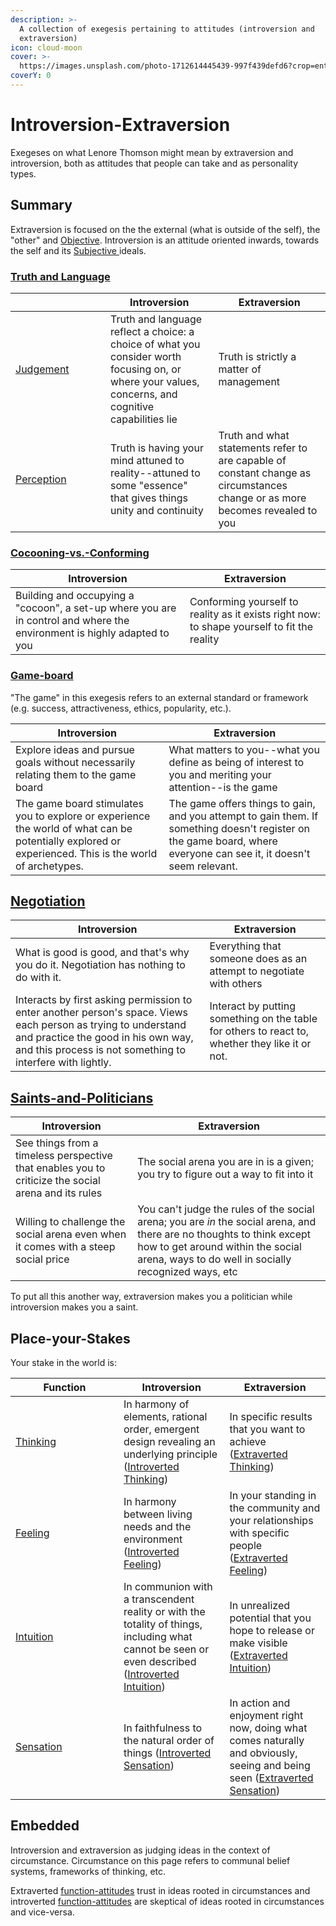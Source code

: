 ```yaml
---
description: >-
  A collection of exegesis pertaining to attitudes (introversion and
  extraversion)
icon: cloud-moon
cover: >-
  https://images.unsplash.com/photo-1712614445439-997f439defd6?crop=entropy&cs=srgb&fm=jpg&ixid=M3wxOTcwMjR8MHwxfHNlYXJjaHwxMHx8bmlnaHQlMjBkYXl8ZW58MHx8fHwxNzM4MTAyMzIwfDA&ixlib=rb-4.0.3&q=85
coverY: 0
---
```


# Introversion-Extraversion

Exegeses on what Lenore Thomson might mean by extraversion and introversion, both as attitudes that people can take and as personality types.

## Summary

Extraversion is focused on the the external (what is outside of the self), the "other" and [Objective](../../fundamentals/our-difficulties/terms-with-nonobvious-meanings/#objective-and-subjective). Introversion is an attitude oriented inwards, towards the self and its [Subjective ](../../fundamentals/our-difficulties/terms-with-nonobvious-meanings/#objective-and-subjective)ideals.&#x20;

### [Truth and Language](truth-and-language.md)

<table><thead><tr><th width="136"></th><th>Introversion</th><th>Extraversion</th></tr></thead><tbody><tr><td><a href="../../fundamentals/function-attitude/judgement/">Judgement</a></td><td>Truth and language reflect a choice: a choice of what you consider worth focusing on, or where your values, concerns, and cognitive capabilities lie</td><td>Truth is strictly a matter of management</td></tr><tr><td><a href="../../fundamentals/function-attitude/perception/">Perception</a></td><td>Truth is having your mind attuned to reality--attuned to some "essence" that gives things unity and continuity</td><td>Truth and what statements refer to are capable of constant change as circumstances change or as more becomes revealed to you</td></tr></tbody></table>

### [Cocooning-vs.-Conforming](cocooning-vs.-conforming.md)

| Introversion                                                                                                            | Extraversion                                                                                |
| ----------------------------------------------------------------------------------------------------------------------- | ------------------------------------------------------------------------------------------- |
| Building and occupying a "cocoon", a set-up where you are in control and where the environment is highly adapted to you | Conforming yourself to reality as it exists right now: to shape yourself to fit the reality |

### [Game-board](game-board.md)

"The game" in this exegesis refers to an external standard or framework (e.g. success, attractiveness, ethics, popularity, etc.).

| Introversion                                                                                                                                          | Extraversion                                                                                                                                                        |
| ----------------------------------------------------------------------------------------------------------------------------------------------------- | ------------------------------------------------------------------------------------------------------------------------------------------------------------------- |
| Explore ideas and pursue goals without necessarily relating them to the game board                                                                    | What matters to you--what you define as being of interest to you and meriting your attention--is the game                                                           |
| The game board stimulates you to explore or experience the world of what can be potentially explored or experienced. This is the world of archetypes. | The game offers things to gain, and you attempt to gain them. If something doesn't register on the game board, where everyone can see it, it doesn't seem relevant. |

## [Negotiation](negotiation.md)

| Introversion                                                                                                                                                                                                       | Extraversion                                                                                    |
| ------------------------------------------------------------------------------------------------------------------------------------------------------------------------------------------------------------------ | ----------------------------------------------------------------------------------------------- |
| What is good is good, and that's why you do it. Negotiation has nothing to do with it.                                                                                                                             | Everything that someone does as an attempt to negotiate with others                             |
| Interacts by first asking permission to enter another person's space. Views each person as trying to understand and practice the good in his own way, and this process is not something to interfere with lightly. | Interact by putting something on the table for others to react to, whether they like it or not. |

## [Saints-and-Politicians](saints-and-politicians.md)

| Introversion                                                                                        | Extraversion                                                                                                                                                                                                        |
| --------------------------------------------------------------------------------------------------- | ------------------------------------------------------------------------------------------------------------------------------------------------------------------------------------------------------------------- |
| See things from a timeless perspective that enables you to criticize the social arena and its rules | The social arena you are in is a given; you try to figure out a way to fit into it                                                                                                                                  |
| Willing to challenge the social arena even when it comes with a steep social price                  | You can't judge the rules of the social arena; you are _in_ the social arena, and there are no thoughts to think except how to get around within the social arena, ways to do well in socially recognized ways, etc |

To put all this another way, extraversion makes you a politician while introversion makes you a saint.

## Place-your-Stakes

Your stake in the world is:

<table><thead><tr><th width="157">Function</th><th>Introversion</th><th>Extraversion</th></tr></thead><tbody><tr><td><a href="../../fundamentals/function-attitude/judgement/thinking/">Thinking</a></td><td>In harmony of elements, rational order, emergent design revealing an underlying principle (<a href="../../fundamentals/function-attitude/judgement/thinking/introverted-thinking-ti.md">Introverted Thinking</a>) </td><td>In specific results that you want to achieve (<a href="../../fundamentals/function-attitude/judgement/thinking/extraverted-thinking-te/">Extraverted Thinking</a>)</td></tr><tr><td><a href="../../fundamentals/function-attitude/judgement/feeling/">Feeling</a></td><td>In harmony between living needs and the environment (<a href="../../fundamentals/function-attitude/judgement/feeling/introverted-feeling-fi.md">Introverted Feeling</a>) </td><td>In your standing in the community and your relationships with specific people (<a href="../../fundamentals/function-attitude/judgement/feeling/extraverted-feeling-fe.md">Extraverted Feeling</a>) </td></tr><tr><td><a href="../../fundamentals/function-attitude/perception/intuition/">Intuition</a></td><td>In communion with a transcendent reality or with the totality of things, including what cannot be seen or even described (<a href="../../fundamentals/function-attitude/perception/intuition/introverted-intuition-ni.md">Introverted Intuition</a>) </td><td>In unrealized potential that you hope to release or make visible (<a href="../../fundamentals/function-attitude/perception/intuition/extraverted-intuition-ne.md">Extraverted Intuition</a>)</td></tr><tr><td><a href="../../fundamentals/function-attitude/perception/sensation/">Sensation</a></td><td>In faithfulness to the natural order of things (<a href="../../fundamentals/function-attitude/perception/sensation/introverted-sensation-si.md">Introverted Sensation</a>)</td><td>In action and enjoyment right now, doing what comes naturally and obviously, seeing and being seen (<a href="../../fundamentals/function-attitude/perception/sensation/extraverted-sensation-se.md">Extraverted Sensation</a>)</td></tr></tbody></table>

## Embedded

Introversion and extraversion as judging ideas in the context of circumstance. Circumstance on this page refers to communal belief systems, frameworks of thinking, etc.

Extraverted [function-attitudes](../../fundamentals/function-attitude/) trust in ideas rooted in circumstances and introverted [function-attitudes](../../fundamentals/function-attitude/) are skeptical of ideas rooted in circumstances and vice-versa.

